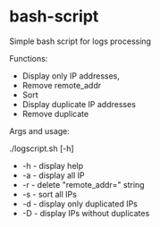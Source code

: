 # bash-script
Simple bash script for logs processing

Functions:
- Display only IP addresses,
- Remove remote_addr
- Sort
- Display duplicate IP addresses
- Remove duplicate

Args and usage:

./logscript.sh [-h]
- -h - display help
- -a - display all IP
- -r - delete "remote_addr=" string
- -s - sort all IPs
- -d - display only duplicated IPs
- -D - display IPs without duplicates
